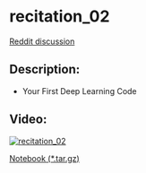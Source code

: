 # recitation_02
[Reddit discussion](https://www.reddit.com/r/IntroToDL/comments/)

## Description:
  - Your First Deep Learning Code

## Video:
[![recitation_02](https://img.youtube.com/vi/s9KAFrOCw54/0.jpg)](https://www.youtube.com/watch?v=s9KAFrOCw54)

  [Notebook (*.tar.gz)](http://deeplearning.cs.cmu.edu/document/recitation/Recitation2.tar.gz)
  

